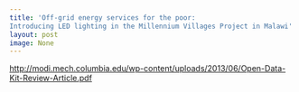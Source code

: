 ```yaml
---
title: 'Off-grid energy services for the poor:
Introducing LED lighting in the Millennium Villages Project in Malawi'
layout: post
image: None
---
```




http://modi.mech.columbia.edu/wp-content/uploads/2013/06/Open-Data-Kit-Review-Article.pdf
